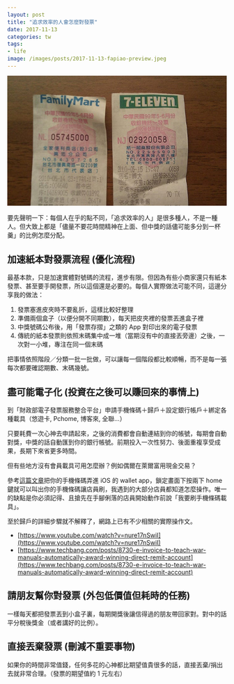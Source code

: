```yaml
---
layout: post
title: "追求效率的人會怎麼對發票"
date: 2017-11-13
categories: tw
tags:
- life
image: /images/posts/2017-11-13-fapiao-preview.jpeg
---
```


![](/images/posts/2017-11-13-fapiao-preview.jpeg)

要先聲明一下：每個人在乎的點不同，「追求效率的人」是很多種人，不是一種人。但大致上都是「儘量不要花時間精神在上面、但中獎的話儘可能多分到一杯羹」的比例怎麼分配。

## 加速紙本對發票流程 (優化流程)

最基本款，只是加速實體對號碼的流程，進步有限。但因為有些小商家還只有紙本發票、甚至要手開發票，所以這個還是必要的。每個人實際做法可能不同，這邊分享我的做法：

1. 發票塞進皮夾時不要亂折，這樣比較好整理
2. 準備兩個盒子（以便分開不同期數），每天把皮夾裡的發票丟進盒子裡
3. 中獎號碼公布後，用「發票存摺」之類的 App 對印出來的電子發票
4. 傳統的紙本發票則依照末碼集中成一堆（當期沒有中的直接丟旁邊）之後，一次對一小堆，專注在同一個末碼

把事情依照階段／分類一批一批做，可以讓每一個階段都比較順暢，而不是每一張每次都要確認期數、末碼幾號。

## 盡可能電子化 (投資在之後可以賺回來的事情上)

到「財政部電子發票服務整合平台」申請手機條碼＋歸戶＋設定銀行帳戶＋綁定各種載具（悠遊卡, Pchome, 博客來, 全聯…）

只要耗費一次心神去申請起來，之後的消費都會自動連結到你的帳號，每期會自動對獎，中獎的話自動匯到你的銀行帳號。前期投入一次性努力、後面重複享受成果，長期下來省更多時間。

但有些地方沒有會員載具可用怎麼辦？例如偶爾在萊爾富用現金交易？

參考[這篇文章](https://www.mobile01.com/topicdetail.php?f=383&t=5105768)把你的手機條碼弄進 iOS 的 wallet app，鎖定畫面下按兩下 home 鍵就可以叫出你的手機條碼讓店員刷，我遇到的大部分店員都知道怎麼操作。唯一的缺點是你必須記得、且搶先在手腳俐落的店員開始動作前說「我要刷手機條碼載具」。

至於歸戶的詳細步驟就不解釋了，網路上已有不少相關的實際操作文。

* [https://www.youtube.com/watch?v=nure17nSwiI](https://www.youtube.com/watch?v=nure17nSwiI)
* [https://www.techbang.com/posts/8730-e-invoice-to-teach-war-manuals-automatically-award-winning-direct-remit-account](https://www.techbang.com/posts/8730-e-invoice-to-teach-war-manuals-automatically-award-winning-direct-remit-account)

## 請朋友幫你對發票 (外包低價值但耗時的任務)

一樣每天都把發票丟到小盒子裏，每期開獎後讓信得過的朋友帶回家對。對中的話平分稅後獎金（或者講好的比例）。

## 直接丟棄發票 (刪減不重要事物)

如果你的時間非常值錢，任何多花的心神都比期望值貴很多的話，直接丟棄/捐出去就非常合理。（發票的期望值約 1 元左右）
